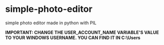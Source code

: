 # simple-photo-editor
simple photo editor made in python with PIL

**IMPORTANT: CHANGE THE USER_ACCOUNT_NAME VARIABLE'S VALUE TO YOUR WINDOWS USERNAME. YOU CAN FIND IT IN C:\Users**
